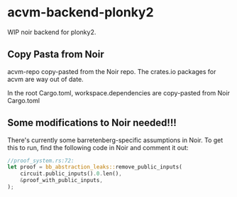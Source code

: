 # acvm-backend-plonky2
WIP noir backend for plonky2.


## Copy Pasta from Noir
acvm-repo copy-pasted from the Noir repo. The crates.io packages for acvm are way out of date.

In the root Cargo.toml, workspace.dependencies are copy-pasted from Noir Cargo.toml 

## Some modifications to Noir needed!!!
There's currently some barretenberg-specific assumptions in Noir.
To get this to run, find the following code in Noir and comment it out:

```rust
//proof_system.rs:72:
let proof = bb_abstraction_leaks::remove_public_inputs(
    circuit.public_inputs().0.len(),
    &proof_with_public_inputs,
);
```